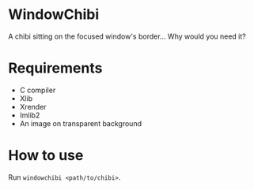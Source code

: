 # WindowChibi
A chibi sitting on the focused window's border... Why would you need it?
# Requirements
* C compiler
* Xlib
* Xrender
* Imlib2
* An image on transparent background
# How to use
Run `windowchibi <path/to/chibi>`.